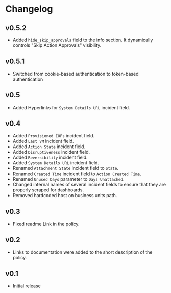 # Changelog

## v0.5.2

- Added `hide_skip_approvals` field to the info section. It dynamically controls "Skip Action Approvals" visibility.

## v0.5.1

- Switched from cookie-based authentication to token-based authentication

## v0.5

- Added Hyperlinks for `System Details URL` incident field.

## v0.4

- Added `Provisioned IOPs` incident field.
- Added `Last VM` incident field.
- Added `Action State` incident field.
- Added `Disruptiveness` incident field.
- Added `Reversibility` incident field.
- Added `System Details URL` incident field.
- Renamed `Attachment State` incident field to `State`.
- Renamed `Created Time` incident field to `Action Created Time`.
- Renamed `Unused Days` parameter to `Days Unattached`.
- Changed internal names of several incident fields to ensure that they are properly scraped for dashboards.
- Removed hardcoded host on business units path.

## v0.3

- Fixed readme Link in the policy.

## v0.2

- Links to documentation were added to the short description of the policy.

## v0.1

- Initial release
